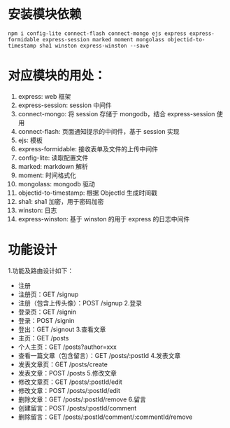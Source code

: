# 安装模块依赖
```
npm i config-lite connect-flash connect-mongo ejs express express-formidable express-session marked moment mongolass objectid-to-timestamp sha1 winston express-winston --save
```
# 对应模块的用处：
1. express: web 框架
2. express-session: session 中间件
3. connect-mongo: 将 session 存储于 mongodb，结合 express-session 使用
4. connect-flash: 页面通知提示的中间件，基于 session 实现
5. ejs: 模板
6. express-formidable: 接收表单及文件的上传中间件
7. config-lite: 读取配置文件
8. marked: markdown 解析
9. moment: 时间格式化
10. mongolass: mongodb 驱动
11. objectid-to-timestamp: 根据 ObjectId 生成时间戳
12. sha1: sha1 加密，用于密码加密
13. winston: 日志
14. express-winston: 基于 winston 的用于 express 的日志中间件

# 功能设计
1.功能及路由设计如下：
 - 注册
 - 注册页：GET /signup
 - 注册（包含上传头像）：POST /signup
2.登录
 - 登录页：GET /signin
 - 登录：POST /signin
 - 登出：GET /signout
3.查看文章
 - 主页：GET /posts
 - 个人主页：GET /posts?author=xxx
 - 查看一篇文章（包含留言）：GET /posts/:postId
4.发表文章
 - 发表文章页：GET /posts/create
 - 发表文章：POST /posts
5.修改文章
 - 修改文章页：GET /posts/:postId/edit
 - 修改文章：POST /posts/:postId/edit
 - 删除文章：GET /posts/:postId/remove
6.留言
 - 创建留言：POST /posts/:postId/comment
 - 删除留言：GET /posts/:postId/comment/:commentId/remove